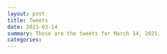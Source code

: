 ```yaml
---
layout: post
title: Tweets
date: 2021-03-14
summary: These are the tweets for March 14, 2021.
categories:
---
```


